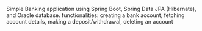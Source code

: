 Simple Banking application using Spring Boot, Spring Data JPA (Hibernate), and Oracle database.
functionalities: creating a bank account, fetching account details, making a deposit/withdrawal, deleting an account
